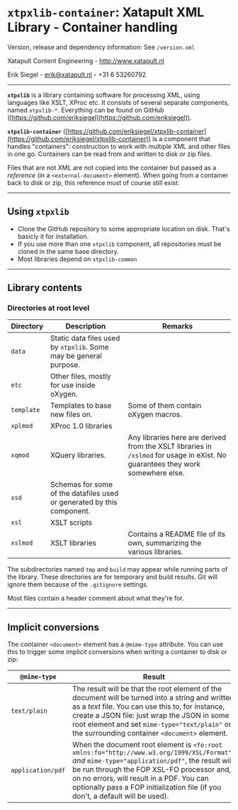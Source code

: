 # `xtpxlib-container`: Xatapult XML Library - Container handling

Version, release and dependency information: See `/version.xml` 

Xatapult Content Engineering - http://www.xatapult.nl

Erik Siegel - erik@xatapult.nl - +31 6 53260792

----

**`xtpxlib`** is a library containing software for processing XML, using languages like 
XSLT, XProc etc. It consists of several separate components, named `xtpxlib-*`. Everything can be found on GitHub ([https://github.com/eriksiegel](https://github.com/eriksiegel)).

**`xtpxlib-container`** ([https://github.com/eriksiegel/xtpxlib-container](https://github.com/eriksiegel/xtpxlib-container)) is a component that handles "containers": construction to work with multiple XML and other files in one go. Containers can be read from and written to disk or zip files.

Files that are not XML are not copied into the container but passed as a *reference* (in a `<external-document>` element). When going from a container back to disk or zip, this reference must of course still exist. 

----

## Using `xtpxlib`

* Clone the GitHub repository to some appropriate location on disk. That's basicly it for installation.
* If you use more than one `xtpxlib` component, all repositories must be cloned in the same base directory.
* Most libraries depend on `xtpxlib-common`

----

## Library contents

### Directories at root level

| Directory | Description | Remarks |
| --------- | ----------- | --------|
| `data` | Static data files used by `xtpxlib`. Some may be general purpose. |  |
| `etc` | Other files, mostly for use inside oXygen. |  |
| `template` | Templates to base new files on.  | Some of them contain oXygen macros. |
| `xplmod` | XProc 1.0 libraries |  |
| `xqmod` | XQuery libraries. | Any libraries here are derived from the XSLT libraries in `/xslmod` for usage in eXist. No guarantees they work somewhere else. |
| `xsd` | Schemas for some of the datafiles used or generated by this component. |  |
| `xsl` | XSLT scripts |  |
| `xslmod` | XSLT libraries | Contains a README file of its own, summarizing the various libraries. |

The subdirectories named `tmp` and  `build` may appear while running parts of the library. These directories are for temporary and build results. Git will ignore them because of the `.gitignore` settings.

Most files contain a header comment about what they're for.

-----
## Implicit conversions

The container `<document>` element has a `@mime-type` attribute. You can use this to trigger some implicit conversions when writing a container to disk or zip:

| `@mime-type` | Result |
| ----------- | ------ |
| `text/plain` | The result will be that the root element of the document will be turned into a string and written as a *text* file. You can use this to, for instance, create a JSON file: just wrap the JSON in some root element and set `mime-type="text/plain"` on the surrounding container `<document>` element.  |
| `application/pdf` | When the document root element is `<fo:root xmlns:fo="http://www.w3.org/1999/XSL/Format">` *and* `mime-type="application/pdf"`, the result will be run through the FOP XSL-FO processor and, on no errors, will result in a PDF. You can optionally pass a FOP initialization file (if you don't, a default will be used). | 


